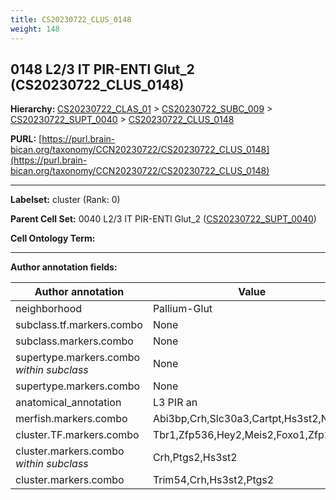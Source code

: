 ```yaml
---
title: CS20230722_CLUS_0148
weight: 148
---
```

## 0148 L2/3 IT PIR-ENTl Glut_2 (CS20230722_CLUS_0148)
<b>Hierarchy: </b>
[CS20230722_CLAS_01](../CS20230722_CLAS_01) >
[CS20230722_SUBC_009](../CS20230722_SUBC_009) >
[CS20230722_SUPT_0040](../CS20230722_SUPT_0040) >
[CS20230722_CLUS_0148](../CS20230722_CLUS_0148)

**PURL:** [https://purl.brain-bican.org/taxonomy/CCN20230722/CS20230722_CLUS_0148](https://purl.brain-bican.org/taxonomy/CCN20230722/CS20230722_CLUS_0148)

---


**Labelset:** cluster (Rank: 0)

**Parent Cell Set:** 0040 L2/3 IT PIR-ENTl Glut_2 ([CS20230722_SUPT_0040](../CS20230722_SUPT_0040))



**Cell Ontology Term:** 

[MARKER GENES.]: #


---

[TRANSFERRED ANNOTATIONS.]: #


[AUTHOR ANNOTATION FIELDS.]: #


**Author annotation fields:**

| Author annotation | Value |
|-------------------|-------|
|neighborhood|Pallium-Glut|
|subclass.tf.markers.combo|None|
|subclass.markers.combo|None|
|supertype.markers.combo _within subclass_|None|
|supertype.markers.combo|None|
|anatomical_annotation|L3 PIR an|
|merfish.markers.combo|Abi3bp,Crh,Slc30a3,Cartpt,Hs3st2,Nr4a3|
|cluster.TF.markers.combo|Tbr1,Zfp536,Hey2,Meis2,Foxo1,Zfp275|
|cluster.markers.combo _within subclass_|Crh,Ptgs2,Hs3st2|
|cluster.markers.combo|Trim54,Crh,Hs3st2,Ptgs2|
